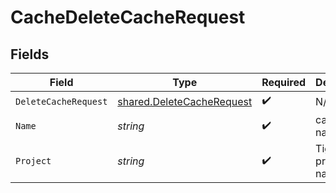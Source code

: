 # CacheDeleteCacheRequest


## Fields

| Field                                                                         | Type                                                                          | Required                                                                      | Description                                                                   |
| ----------------------------------------------------------------------------- | ----------------------------------------------------------------------------- | ----------------------------------------------------------------------------- | ----------------------------------------------------------------------------- |
| `DeleteCacheRequest`                                                          | [shared.DeleteCacheRequest](../../../pkg/models/shared/deletecacherequest.md) | :heavy_check_mark:                                                            | N/A                                                                           |
| `Name`                                                                        | *string*                                                                      | :heavy_check_mark:                                                            | cache name                                                                    |
| `Project`                                                                     | *string*                                                                      | :heavy_check_mark:                                                            | Tigris project name                                                           |